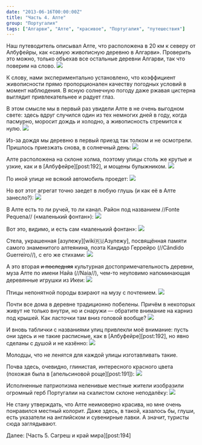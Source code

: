 ```yaml
---
date: "2013-06-16T00:00:00Z"
title: "Часть 4. Алте"
group: "Португалия"
tags: ["Алгарви", "Алте", "красивое", "Португалия", "путешествия"]
---
```


Наш путеводитель описывал Алте, что расположена в 20 км к северу от Албуфейры, как «самую живописную деревню в Алгарви». Проверить это можно, только объехав все остальные деревни Алгарви, так что поверим на слово.
![](img:2.bp.blogspot.com/-2Dw5WyOVLp0/Ua4lRmL96MI/AAAAAAAAY8Y/l7iBHma3GdQ/s1600/dsc09246.picasaweb.jpg:a)

<!--more-->

К слову, нами экспериментально установлено, что коэффициент живописности прямо пропорционален качеству погодных условий в момент наблюдения. В ясную солнечную погоду даже ржавая цистерна выглядит привлекательнее и радует глаз.

В этом смысле мы в первый раз увидели Алте в не очень выгодном свете: здесь вдруг случился один из тех немногих дней в году, когда пасмурно, моросит дождь и холодно, а живописность стремится к нулю.
![](img:1.bp.blogspot.com/-Wa_9EaUTuAU/Ua4hiHBP7JI/AAAAAAAAYnQ/iG1ltbsp0e0/s1600/dsc08990.picasaweb.jpg:a)

Из-за дождя мы деревню в первый приезд так толком и не осмотрели. Пришлось приезжать снова, в солнечный день:
![](img:3.bp.blogspot.com/-O91dbCoWQXg/Ua4lX2Dxr1I/AAAAAAAAY9A/rvStYfrD8-4/s1600/dsc09255.picasaweb.jpg:a)

Алте расположена на склоне холма, поэтому улицы столь же крутые и узкие, как и в [Албуфейре][post:192], и мощены булыжником.
![](img:3.bp.blogspot.com/-5p_9biriLq8/Ua4hd4lLCfI/AAAAAAAAYnA/xvR997SlB_g/s1600/dsc08988.picasaweb.jpg:a)

По иной улице не всякий автомобиль проедет:
![](img:3.bp.blogspot.com/-yzMtvg1wosQ/Ua4lSrrU3xI/AAAAAAAAY8g/yagdC1psOAI/s1600/dsc09249.picasaweb.jpg:a)

Но вот этот агрегат точно заедет в любую глушь (и как её в Алте занесло?):
![](img:2.bp.blogspot.com/-tGxqghxA40c/Ua4hfcNV92I/AAAAAAAAYnI/O9gpgXn3-ak/s1600/dsc08989.picasaweb.jpg:a)

В Алте есть то ли ручей, то ли канал. Район под названием //Fonte Pequena// («маленький фонтан»):
![](img:1.bp.blogspot.com/-CvNEW-x4CFY/Ua4lInTHXEI/AAAAAAAAY7g/yHTYxUqEwy0/s1600/dsc09235.picasaweb.jpg:a)

Вот это, видимо, и есть сам «маленький фонтан»:
![](img:3.bp.blogspot.com/-JTlhzX2gKh4/Ua4lLDppGOI/AAAAAAAAY7w/CjwRyPyobOE/s1600/dsc09239.picasaweb.jpg:a)

Стела, украшенная [азулежу][wiki:ru:Азулежу], посвящённая памяти самого знаменитого алтеянина, поэта Кандидо Геррейро (//Cândido Guerreiro//), с его же стихами:
![](img:1.bp.blogspot.com/-nFnWjo8_1nU/Ua4lHWqeKnI/AAAAAAAAY7Y/uoyICPErRtI/s1600/dsc09234.picasaweb.jpg:a)

А это вторая ~~и последняя~~ культурная достопримечательность деревни, муза Алте по имени Найа (//Naia//), чем-то неуловимо напоминающая деревянные игрушки из Икеи:
![](img:3.bp.blogspot.com/-feQenDVJSTY/Ua4lMV3zdoI/AAAAAAAAY74/trARLBlE5uY/s1600/dsc09240.picasaweb.jpg:a)

Птицы непонятной породы взирают на музу с почтением.
![](img:4.bp.blogspot.com/-r-92awuBwA0/Ua4lPxVMjvI/AAAAAAAAY8Q/XfA3RUCyiqQ/s1600/dsc09243.picasaweb.jpg:a)

Почти все дома в деревне традиционно побелены. Причём в некоторых живут не только внутри, но и снаружи — обратите внимание на карниз под крышей. Как ласточки там вниз головой вообще?
![](img:2.bp.blogspot.com/-pWs1hb4T0rs/Ua4lWqQs-oI/AAAAAAAAY84/0N7yj2gDW-8/s1600/dsc09253.picasaweb.jpg:a)

И вновь таблички с названиями улиц привлекли моё внимание: пусть они здесь и не такие расписные, как в [Албуфейре][post:192], но явно сделаны с душой и не казённо:
![](img:2.bp.blogspot.com/-xwxnWV7iTbw/Ua4lUP5jTLI/AAAAAAAAY8o/ADD8I9_TmEQ/s1600/dsc09250.picasaweb.jpg:a)

Молодцы, что не ленятся для каждой улицы изготавливать такие.

Почва здесь, очевидно, глинистая, интересного красного цвета (похожая была в [апельсиновой роще][post:191]):
![](img:2.bp.blogspot.com/-Qp3yayNCeVc/Ua4lZJHxu7I/AAAAAAAAY9I/P2fZb4taPWU/s1600/dsc09256.picasaweb.jpg:a)

Исполненные патриотизма неленивые местные жители изобразили огромный герб Португалии на скалистом склоне неподалёку:
![](img:2.bp.blogspot.com/-1PqxbYLUpgQ/Ua4lclEqtPI/AAAAAAAAY9Q/w9vLWmBhwPA/s1600/dsc09257.picasaweb.jpg:a)

Не стану утверждать, что Алте неимоверно красива, но мне очень понравился местный колорит. Даже здесь, в такой, казалось бы, глуши, есть указатели на английском и сувенирные лавки. А значит, туристы сюда заглядывают.

Далее: [Часть 5. Сагреш и край мира][post:194]
